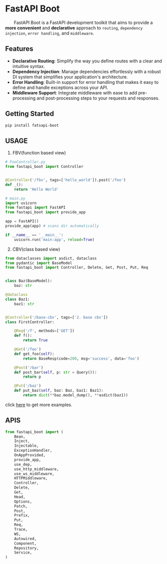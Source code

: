 # FastAPI Boot

&emsp;&emsp;FastAPI Boot is a FastAPI development toolkit that aims to provide a **more convenient** and **declarative** approach to `routing`, `dependency` `injection`, `error handling`, and `middleware`.

## Features

-   **Declarative Routing**: Simplify the way you define routes with a clear and intuitive syntax.
-   **Dependency Injection**: Manage dependencies effortlessly with a robust DI system that simplifies your application's architecture.
-   **Error Handling**: Built-in support for error handling that makes it easy to define and handle exceptions across your API.
-   **Middleware Support**: Integrate middleware with ease to add pre-processing and post-processing steps to your requests and responses.

## Getting Started

```bash
pip install fatsapi-boot
```

## USAGE

1. FBV(function based view)

```py
# FooController.py
from fastapi_boot import Controller


@Controller('/fbv', tags=['hello_world']).post('/foo')
def _():
    return 'Hello World'
```

```py
# main.py
import uvicorn
from fastapi import FastAPI
from fastapi_boot import provide_app

app = FastAPI()
provide_app(app) # scans dir automatically

if __name__ == '__main__':
    uvicorn.run('main:app', reload=True)
```

2. CBV(class based view)

```py
from dataclasses import asdict, dataclass
from pydantic import BaseModel
from fastapi_boot import Controller, Delete, Get, Post, Put, Req


class Baz(BaseModel):
    baz: str

@dataclass
class Baz1:
    baz1: str


@Controller('/base-cbv', tags=['2. base cbv'])
class FirstController:

    @Req('/f', methods=['GET'])
    def f():
        return True

    @Get('/foo')
    def get_foo(self):
        return BaseResp(code=200, msg='success', data='foo')

    @Post('/bar')
    def post_bar(self, p: str = Query()):
        return p

    @Put('/baz')
    def put_baz(self, baz: Baz, baz1: Baz1):
        return dict(**baz.model_dump(), **asdict(baz1))
```

click <a href='https://github.com/hfdy0935/fastapi_boot/tree/main/exmaples' target="_blank">here</a> to get more examples.

## APIS

```py
from fastapi_boot import (
    Bean,
    Inject,
    Injectable,
    ExceptionHandler,
    OnAppProvided,
    provide_app,
    use_dep,
    use_http_middleware,
    use_ws_middleware,
    HTTPMiddleware,
    Controller,
    Delete,
    Get,
    Head,
    Options,
    Patch,
    Post,
    Prefix,
    Put,
    Req,
    Trace,
    WS,
    Autowired,
    Component,
    Repository,
    Service,
)

```
